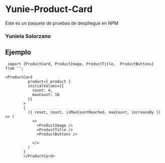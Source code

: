 # Yunie-Product-Card

Este es un paquete de pruebas de despliegue en NPM

### Yuniela Solorzano

## Ejemplo

```
 import {ProductCard, ProductImage, ProductTitle,  ProductButtons} from '';
```

```
<ProductCard 
          product={ product }
          initialValues={{
            count: 4,
            maxCount: 10
          }}
        > 
        {
          ({ reset, count, isMaxCountReached, maxCount, increaseBy }) => (
            <>
              <ProductImage />
              <ProductTitle />
              <ProductButtons />
            
            </>
          )
        }
        </ProductCard>
```